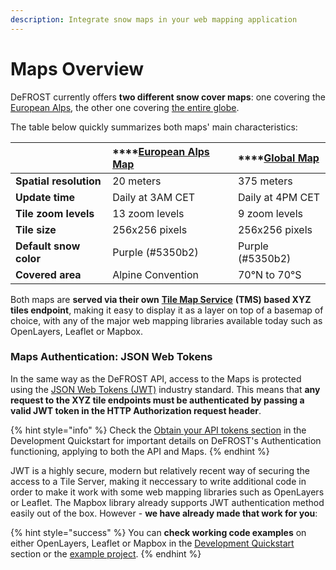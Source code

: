 ```yaml
---
description: Integrate snow maps in your web mapping application
---
```


# Maps Overview

DeFROST currently offers **two different snow cover maps**: one covering the [European Alps](european-alps-map.md), the other one covering [the entire globe](global-map.md). 

The table below quickly summarizes both maps' main characteristics:

|  | \*\*\*\*[**European Alps Map**](european-alps-map.md) | \*\*\*\*[**Global Map**](global-map.md) |
| :--- | :--- | :--- |
| **Spatial resolution** | 20 meters | 375 meters |
| **Update time** | Daily at 3AM CET | Daily at 4PM CET |
| **Tile zoom levels** | 13 zoom levels | 9 zoom levels |
| **Tile size** | 256x256 pixels | 256x256 pixels |
| **Default snow color** | Purple \(\#5350b2\) | Purple \(\#5350b2\) |
| **Covered area** | Alpine Convention | 70°N to 70°S |

Both maps are **served via their own** [**Tile Map Service**](https://wiki.openstreetmap.org/wiki/Slippy_map_tilenames) **\(TMS\) based XYZ tiles endpoint**, making it easy to display it as a layer on top of a basemap of choice, with any of the major web mapping libraries available today such as OpenLayers, Leaflet or Mapbox. 

### Maps Authentication: JSON Web Tokens

In the same way as the DeFROST API, access to the Maps is protected using the [JSON Web Tokens \(JWT\)](https://jwt.io/) industry standard. This means that **any request to the XYZ tile endpoints must be authenticated by passing a valid JWT token in the HTTP Authorization request header**.

{% hint style="info" %}
Check the [Obtain your API tokens section](../introduction/development-quickstart.md#step-1-obtain-your-api-tokens) in the Development Quickstart for important details on DeFROST's Authentication functioning, applying to both the API and Maps.
{% endhint %}

JWT is a highly secure, modern but relatively recent way of securing the access to a Tile Server, making it neccessary to write additional code in order to make it work with some web mapping libraries such as OpenLayers or Leaflet. The Mapbox library already supports JWT authentication method easily out of the box. However - **we have already made that work for you**:

{% hint style="success" %}
You can **check working code examples** on either OpenLayers, Leaflet or Mapbox in the [Development Quickstart](../introduction/development-quickstart.md) section or the [example project](https://github.com/wegaw/defrost-examples).
{% endhint %}

